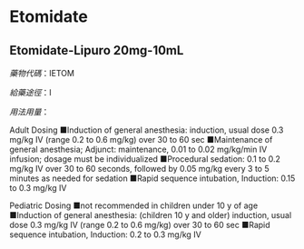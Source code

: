 # Etomidate

## Etomidate-Lipuro 20mg-10mL

*藥物代碼*：IETOM

*給藥途徑*：I

*用法用量*：

Adult Dosing 
■Induction of general anesthesia: induction, usual dose 0.3 mg/kg IV (range 0.2 to 0.6 mg/kg) over 30 to 60 sec
■Maintenance of general anesthesia; Adjunct: maintenance, 0.01 to 0.02 mg/kg/min IV infusion; dosage must be individualized 
■Procedural sedation: 0.1 to 0.2 mg/kg IV over 30 to 60 seconds, followed by 0.05 mg/kg every 3 to 5 minutes as needed for sedation 
■Rapid sequence intubation, Induction: 0.15 to 0.3 mg/kg IV 

Pediatric Dosing
■not recommended in children under 10 y of age
■Induction of general anesthesia: (children 10 y and older) induction, usual dose 0.3 mg/kg IV (range 0.2 to 0.6 mg/kg) over 30 to 60 sec
■Rapid sequence intubation, Induction: 0.2 to 0.3 mg/kg IV

